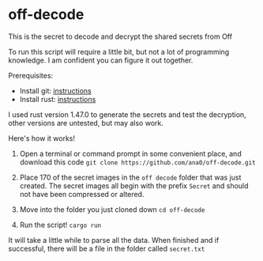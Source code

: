 # off-decode
This is the secret to decode and decrypt the shared secrets from Off

To run this script will require a little bit, but not a lot of programming knowledge. I am confident you can figure it out together.

Prerequisites:

- Install git: [instructions](https://www.linode.com/docs/guides/how-to-install-git-on-linux-mac-and-windows/)
- Install rust: [instructions](https://www.rust-lang.org/tools/install)

I used rust version 1.47.0 to generate the secrets and test the decryption, other versions are untested, but may also work.

Here's how it works!

1. Open a terminal or command prompt in some convenient place, and download this code `git clone https://github.com/ana0/off-decode.git`

2. Place 170 of the secret images in the `off decode` folder that was just created. The secret images all begin with the prefix `Secret` and should not have been compressed or altered.

3. Move into the folder you just cloned down `cd off-decode`

4. Run the script! `cargo run`

It will take a little while to parse all the data. When finished and if successful, there will be a file in the folder called `secret.txt`

